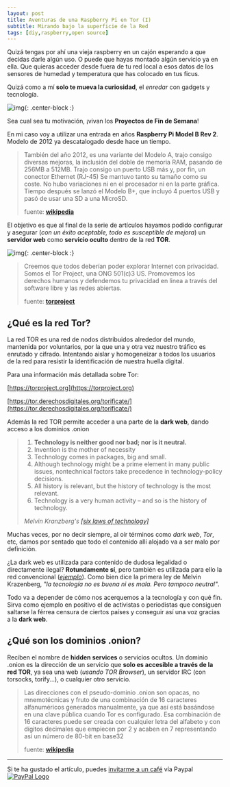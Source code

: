 ```yaml
---
layout: post
title: Aventuras de una Raspberry Pi en Tor (I)
subtitle: Mirando bajo la superficie de la Red
tags: [diy,raspberry,open source]
---
```


Quizá tengas por ahí una vieja raspberry en un cajón esperando a que decidas darle algún uso. O puede que hayas montado algún servicio ya en ella. Que quieras acceder desde fuera de tu red local a esos datos de los sensores de humedad y temperatura que has colocado en tus ficus.

Quizá como a mí **solo te mueva la curiosidad**, el *enredar* con gadgets y tecnología.

![img](https://i.imgur.com/OBuQaJq.png){: .center-block :}

Sea cual sea tu motivación, ¡vivan los **Proyectos de Fin de Semana**!

En mi caso voy a utilizar una entrada en años **Raspberry Pi Model B Rev 2**. Modelo de 2012 ya descatalogado desde hace un tiempo.

> También del año 2012, es una variante del Modelo A, trajo consigo diversas mejoras, la inclusión del doble de memoria RAM, pasando de 256MB a 512MB. Trajo consigo un puerto USB más y, por fin, un conector Ethernet (RJ-45) Se mantuvo tanto su tamaño como su coste. No hubo variaciones ni en el procesador ni en la parte gráfica. Tiempo después se lanzó el Modelo B+, que incluyó 4 puertos USB y pasó de usar una SD a una MicroSD.
>
> fuente: [**wikipedia**](https://es.wikipedia.org/wiki/Raspberry_Pi#Raspberry_Pi_1_modelo_B_(descontinuada)_y_B+)

El objetivo es que al final de la serie de artículos hayamos podido configurar y asegurar (*con un éxito aceptable, todo es susceptible de mejora*) un **servidor web** como **servicio oculto** dentro de la red **TOR**.

![img](https://i.imgur.com/G32OSvt.jpg){: .center-block :}

> Creemos que todos deberían poder explorar Internet con privacidad. Somos el Tor Project, una ONG 501(c)3 US. Promovemos los derechos humanos y defendemos tu privacidad en linea a través del software libre y las redes abiertas.
>
> fuente: [**torproject**](https://www.torproject.org/es/about/history/)

## ¿Qué es la red Tor?

La red TOR es una red de nodos distribuidos alrededor del mundo, mantenida por voluntarios, por la que una y otra vez nuestro tráfico es enrutado y cifrado. Intentando aislar y homogeneizar a todos los usuarios de la red para resistir la identificación de nuestra huella digital.

Para una información más detallada sobre Tor:

[https://torproject.org](https://torproject.org)

[https://tor.derechosdigitales.org/torificate/](https://tor.derechosdigitales.org/torificate/)

Además la red TOR permite acceder a una parte de la **dark web**, dando acceso a los dominios .onion

> 1. **Technology is neither good nor bad; nor is it neutral.**
> 2. Invention is the mother of necessity
> 3. Technology comes in packages, big and small.
> 4. Although technology might be a prime element in many public issues, nontechnical factors take precedence in technology-policy decisions.
> 5. All history is relevant, but the history of technology is the most relevant.
> 6. Technology is a very human activity – and so is the history of technology.
>
> *Melvin Kranzberg's [[six laws of technology]](https://en.wikipedia.org/wiki/Melvin_Kranzberg)*

Muchas veces, por no decir siempre, al oír términos como *dark web*, *Tor*, etc, damos por sentado que todo el contenido allí alojado va a ser malo por definición.

¿La dark web es utilizada para contenido de dudosa legalidad o directamente ilegal? **Rotundamente sí**, pero también es utilizada para ello la red convencional ([*ejemplo*](https://pousta.com/dealers-modernizados-vendedores-drogas-instagram-tinder/)).  Como bien dice la primera ley de Melvin Krazenberg, *"la tecnología no es buena ni es mala. Pero tampoco neutral"*. 

Todo va a depender de cómo nos acerquemos a la tecnología y con qué fin. Sirva como ejemplo en positivo el de activistas o periodistas que consiguen saltarse la férrea censura de ciertos países y conseguir así una voz gracias a la **dark web**.

## ¿Qué son los dominios .onion?

Reciben el nombre de **hidden services** o servicios ocultos. Un dominio .onion es la dirección de un servicio que **solo es accesible a través de la red TOR**, ya sea una web (*usando TOR Browser*), un servidor IRC (con torsocks, torify...), o cualquier otro servicio.

> Las direcciones con el pseudo-dominio .onion son opacas, no mnemotécnicas y fruto de una combinación de 16 caracteres alfanuméricos generados manualmente, ya que así está basándose en una clave pública cuando Tor es configurado. Esa combinación de 16 caracteres puede ser creada con cualquier letra del alfabeto y con dígitos decimales que empiecen por 2 y acaben en 7 representando así un número de 80-bit en base32
>
> fuente: **[wikipedia](https://es.wikipedia.org/wiki/.onion#targetText=.onion%20es%20un%20pseudodominio%20de,medio%20de%20la%20red%20Tor.)**

------

Si te ha gustado el artículo, puedes [invitarme a un café](https://www.paypal.me/TheRealomiK/1.2) vía Paypal [![PayPal Logo](https://i.imgur.com/Tpa3ejG.png)](https://www.paypal.me/TheRealomiK/1.2)
